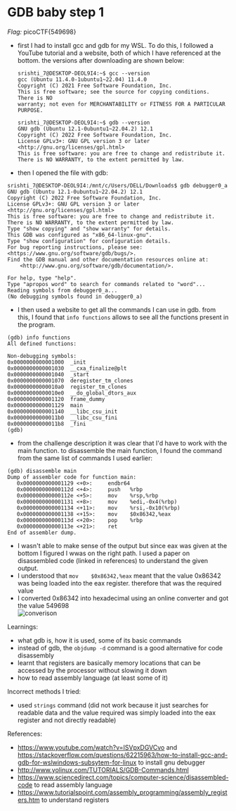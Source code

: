 # GDB baby step 1
*Flag:* picoCTF{549698}

- first I had to install gcc and gdb for my WSL. To do this, I followed a YouTube tutorial and a website, both of which I have referenced at the bottom.
  the versions after downloading are shown below:
  ```
  srishti_7@DESKTOP-DEOL9I4:~$ gcc --version
  gcc (Ubuntu 11.4.0-1ubuntu1~22.04) 11.4.0
  Copyright (C) 2021 Free Software Foundation, Inc.
  This is free software; see the source for copying conditions.  There is NO
  warranty; not even for MERCHANTABILITY or FITNESS FOR A PARTICULAR PURPOSE.

  srishti_7@DESKTOP-DEOL9I4:~$ gdb --version
  GNU gdb (Ubuntu 12.1-0ubuntu1~22.04.2) 12.1
  Copyright (C) 2022 Free Software Foundation, Inc.
  License GPLv3+: GNU GPL version 3 or later <http://gnu.org/licenses/gpl.html>
  This is free software: you are free to change and redistribute it.
  There is NO WARRANTY, to the extent permitted by law.
  ```
- then I opened the file with gdb:
```
srishti_7@DESKTOP-DEOL9I4:/mnt/c/Users/DELL/Downloads$ gdb debugger0_a
GNU gdb (Ubuntu 12.1-0ubuntu1~22.04.2) 12.1
Copyright (C) 2022 Free Software Foundation, Inc.
License GPLv3+: GNU GPL version 3 or later <http://gnu.org/licenses/gpl.html>
This is free software: you are free to change and redistribute it.
There is NO WARRANTY, to the extent permitted by law.
Type "show copying" and "show warranty" for details.
This GDB was configured as "x86_64-linux-gnu".
Type "show configuration" for configuration details.
For bug reporting instructions, please see:
<https://www.gnu.org/software/gdb/bugs/>.
Find the GDB manual and other documentation resources online at:
    <http://www.gnu.org/software/gdb/documentation/>.

For help, type "help".
Type "apropos word" to search for commands related to "word"...
Reading symbols from debugger0_a...
(No debugging symbols found in debugger0_a)
```
- I then used a website to get all the commands I can use in gdb. from this, I found that `info functions` allows to see all the functions present in the program.
```
(gdb) info functions
All defined functions:

Non-debugging symbols:
0x0000000000001000  _init
0x0000000000001030  __cxa_finalize@plt
0x0000000000001040  _start
0x0000000000001070  deregister_tm_clones
0x00000000000010a0  register_tm_clones
0x00000000000010e0  __do_global_dtors_aux
0x0000000000001120  frame_dummy
0x0000000000001129  main
0x0000000000001140  __libc_csu_init
0x00000000000011b0  __libc_csu_fini
0x00000000000011b8  _fini
(gdb)
```
- from the challenge description it was clear that I'd have to work with the main function. to disassemble the main function, I found the command from the same list of commands I used earlier:
```
(gdb) disassemble main
Dump of assembler code for function main:
   0x0000000000001129 <+0>:     endbr64
   0x000000000000112d <+4>:     push   %rbp
   0x000000000000112e <+5>:     mov    %rsp,%rbp
   0x0000000000001131 <+8>:     mov    %edi,-0x4(%rbp)
   0x0000000000001134 <+11>:    mov    %rsi,-0x10(%rbp)
   0x0000000000001138 <+15>:    mov    $0x86342,%eax
   0x000000000000113d <+20>:    pop    %rbp
   0x000000000000113e <+21>:    ret
End of assembler dump.
```
- I wasn't able to make sense of the output but since eax was given at the bottom I figured I wwas on the right path. I used a paper on disassembled code (linked in references) to understand the given output.
- I understood that `mov    $0x86342,%eax` meant that the value 0x86342 was being loaded into the eax register. therefore that was the required value
- I converted 0x86342 into hexadecimal using an online converter and got the value 549698                
![converison](https://github.com/user-attachments/assets/17630245-f0e0-4eb5-8e66-d49e0b229cb2)


Learnings: 
- what gdb is, how it is used, some of its basic commands
- instead of gdb, the `objdump -d` command is a good alternative for code disassembly
- learnt that registers are basically memory locations that can be accessed by the processor without slowing it down
- how to read assembly language (at least some of it)

Incorrect methods I tried:
- used `strings` command (did not work because it just searches for readable data and the value required was simply loaded into the eax register and not directly readable)
  
References:
- https://www.youtube.com/watch?v=ISVpxDGVCvo and https://stackoverflow.com/questions/62215963/how-to-install-gcc-and-gdb-for-wslwindows-subsytem-for-linux to install gnu debugger     
- http://www.yolinux.com/TUTORIALS/GDB-Commands.html
- https://www.sciencedirect.com/topics/computer-science/disassembled-code to read assembly language
- https://www.tutorialspoint.com/assembly_programming/assembly_registers.htm to understand registers
